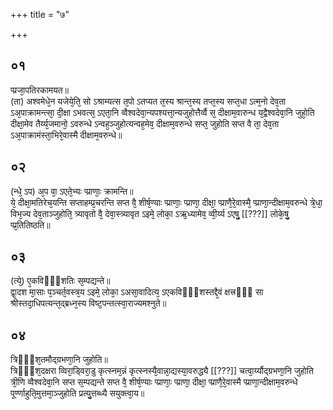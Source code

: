+++
title = "७"

+++
## ०१
प्प्रजा᳘पतिरकामयत॥  
(ता) अश्वमेधे᳘न यजेये᳘ति᳘ सो ऽश्राम्यत्स त᳘पो ऽतप्यत त᳘स्य श्रान्त᳘स्य तप्त᳘स्य सप्त᳘धा ऽत्म᳘नो देव᳘ता ऽअ᳘पाक्रामन्त्सा᳘ दी᳘क्षा ऽभवत्स᳘ ऽएता᳘नि व्वैश्वदेवा᳘न्यपश्यत्ता᳘न्यजुहोत्तैर्व्वै स᳘ दीक्षाम᳘वारुन्ध य᳘द्वैश्वदेवा᳘नि जुहो᳘ति दीक्षा᳘मेव तैर्य्य᳘जमानो᳘ ऽवरुन्धे ऽन्वह᳘ञ्जुहोत्यन्वह᳘मेव᳘ दीक्षाम᳘वरुन्धे सप्त᳘ जुहोति सप्त वै ता᳘ देव᳘ता ऽअ᳘पाक्रामंस्ता᳘भिरे᳘वास्मै दीक्षाम᳘वरुन्धे॥  
## ०२
(न्धे᳘ ऽप) अ᳘प वा᳘ ऽएते᳘भ्यः प्प्राणाः᳘ क्रामन्ति॥  
ये᳘ दीक्षा᳘मतिरेच᳘यन्ति सप्ताहम्प्र᳘चरन्ति सप्त वै᳘ शीर्ष᳘ण्याः प्प्राणाः᳘ प्प्राणा᳘ दीक्षा᳘ प्प्राणै᳘रे᳘वास्मै᳘ प्प्राणा᳘न्दीक्षाम᳘वरुन्धे त्रे᳘धा᳘ विभ᳘ज्य देव᳘ताञ्जुहोति᳘ त्र्यावृतो वै᳘ देवा᳘स्त्र्यावृत ऽइमे᳘ लोका᳘ ऽऋ᳘ध्यामेव᳘ व्वी᳘र्य्य ऽएषु᳘ [[???]] लोके᳘षु᳘ प्प्र᳘तितिष्ठति॥  
## ०३
(त्ये᳘) ए᳘कविᳫँ᳭शतिः स᳘म्पद्यन्ते॥  
द्वा᳘दश मा᳘साः प᳘ञ्चर्त᳘वस्त्र᳘य ऽइमे᳘ लोका᳘ ऽअसा᳘वादित्य᳘ ऽएकविᳫँ᳭शस्तद्दै᳘वं क्षत्त्रᳫँ᳭ सा श्रीस्तदा᳘धिपत्यन्त᳘द्ब्रध्न᳘स्य विष्ट᳘पन्तत्स्वा᳘राज्यमश्नुते॥  
## ०४
त्रिᳫँ᳭श᳘तमौद्ग्रभणा᳘नि जुहोति॥  
त्रिᳫँ᳭श᳘दक्षरा व्विरा᳘ड्विरा᳘डु कृत्स्नम᳘न्नं कृत्स्नस्यै᳘वान्ना᳘द्यस्या᳘वरुद्ध्यै [[???]] चत्वा᳘र्य्यौद्ग्रभणा᳘नि जुहोति त्री᳘णि व्वैश्वदेवा᳘नि सप्त स᳘म्पद्यन्ते सप्त वै᳘ शीर्ष᳘ण्याः प्प्राणाः᳘ प्प्राणा᳘ दीक्षा᳘ प्प्राणै᳘रे᳘वास्मै प्प्राणा᳘न्दीक्षाम᳘वरुन्धे पूर्ण्णाहुति᳘मुत्तमा᳘ञ्जुहोति प्रत्यु᳘त्तब्ध्यै सयुक्त्वा᳘य॥  
